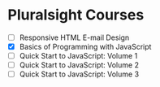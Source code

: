 # Pluralsight Courses

- [ ] Responsive HTML E-mail Design
- [X] Basics of Programming with JavaScript
- [ ] Quick Start to JavaScript: Volume 1
- [ ] Quick Start to JavaScript: Volume 2
- [ ] Quick Start to JavaScript: Volume 3
